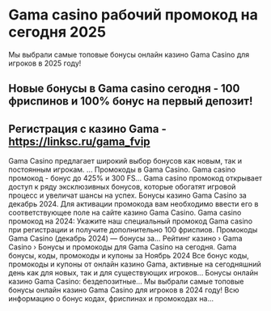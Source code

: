 # Gama casino рабочий промокод на сегодня 2025

Мы выбрали самые топовые бонусы онлайн казино Gama Casino для игроков в 2025 году! 

## Новые бонусы в Gama casino сегодня - 100 фриспинов и 100% бонус на первый депозит!

## Регистрация с казино Gama - https://linksc.ru/gama_fvip


Gama Casino предлагает широкий выбор бонусов как новым, так и постоянным игрокам. ... Промокоды в Gama Casino.
Gama casino промокод - бонус до 425% и 300 FS... Gama casino промокод открывает доступ к ряду эксклюзивных бонусов, которые обогатят игровой процесс и увеличат шансы на успех.
Бонусы казино Gama Casino за декабрь 2024. Для активации промокода вам необходимо ввести его в соответствующее поле на сайте казино Gama Casino.
Gama casino промокод на 2024: Укажите наш специальный промокод Gama casino при регистрации и получите дополнительно 100 фриспиов.
Промокоды Gama Casino (декабрь 2024) — бонусы за...
Рейтинг казино › Gama Casino › Бонусы и промокоды для Gama Casino на сегодня.
Gama бонусы, коды, промокоды и купоны за Ноябрь 2024
Все бонус коды, промокоды и купоны от онлайн казино Gama, активные на сегодняшний день как для новых, так и для существующих игроков...
Бонусы онлайн казино Gama Casino: бездепозитные...
Мы выбрали самые топовые бонусы онлайн казино Gama Casino для игроков в 2024 году! Всю информацию о бонус кодах, фриспинах и промокодах на...
